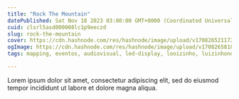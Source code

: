 ```yaml
---
title: "Rock The Mountain"
datePublished: Sat Nov 18 2023 03:00:00 GMT+0000 (Coordinated Universal Time)
cuid: clsrl5asd000008lc1p9eeczd
slug: rock-the-mountain
cover: https://cdn.hashnode.com/res/hashnode/image/upload/v1708265211726/8a290e76-d535-4292-8b65-54a3dad365d2.jpeg
ogImage: https://cdn.hashnode.com/res/hashnode/image/upload/v1708265818922/4acfae6c-096e-4b91-a8da-9d5d75a4b681.jpeg
tags: mapping, eventos, audiovisual, led-display, looizinho, luizinhoneto, riodejaneiro, resolume

---
```


Lorem ipsum dolor sit amet, consectetur adipiscing elit, sed do eiusmod tempor incididunt ut labore et dolore magna aliqua.